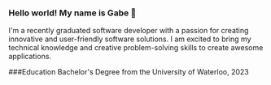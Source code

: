 ### Hello world! My name is Gabe 👋

I'm a recently graduated software developer with a passion for creating innovative and user-friendly software solutions. I am excited to bring my technical knowledge and creative problem-solving skills to create awesome applications. 

###Education
Bachelor's Degree from the University of Waterloo, 2023
<!--
**GabeDiniz/GabeDiniz** is a ✨ _special_ ✨ repository because its `README.md` (this file) appears on your GitHub profile.

Here are some ideas to get you started:

- 🔭 I’m currently working on ...
- 🌱 I’m currently learning ...
- 👯 I’m looking to collaborate on ...
- 🤔 I’m looking for help with ...
- 💬 Ask me about ...
- 📫 How to reach me: ...
- 😄 Pronouns: ...
- ⚡ Fun fact: ...
-->
